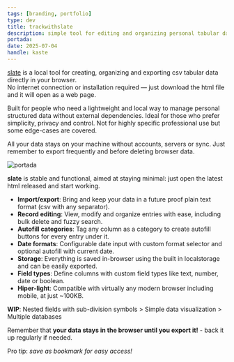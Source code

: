 ```yaml
---
tags: [branding, portfolio]
type: dev
title: trackwithslate
description: simple tool for editing and organizing personal tabular data as CSV — runs entirely in the browser, no internet or install required
portada: 
date: 2025-07-04
handle: kaste
---
```


[slate](https://github.com/octantes/trackwithslate) is a local tool for creating, organizing and exporting csv tabular data directly in your browser.  
No internet connection or installation required — just download the html file and it will open as a web page.

Built for people who need a lightweight and local way to manage personal structured data without external dependencies. Ideal for those who prefer simplicity, privacy and control. Not for highly specific professional use but some edge-cases are covered.

All your data stays on your machine without accounts, servers or sync. Just remember to export frequently and before deleting browser data. 

![portada](assets/portada.png)

**slate** is stable and functional, aimed at staying minimal: just open the latest html released and start working.

* **Import/export**: Bring and keep your data in a future proof plain text format (csv with any separator).
* **Record editing**: View, modify and organize entries with ease, including bulk delete and fuzzy search.
* **Autofill categories**: Tag any column as a category to create autofill buttons for every entry under it.
* **Date formats**: Configurable date input with custom format selector and optional autofill with current date.
* **Storage**: Everything is saved in-browser using the built in localstorage and can be easily exported.
* **Field types**: Define columns with custom field types like text, number, date or boolean.
* **Hiper-light**: Compatible with virtually any modern browser including mobile, at just ~100KB.

**WIP**: Nested fields with sub-division symbols > Simple data visualization > Multiple databases

Remember that **your data stays in the browser until you export it!** - back it up regularly if needed.

Pro tip: *save as bookmark for easy access!*